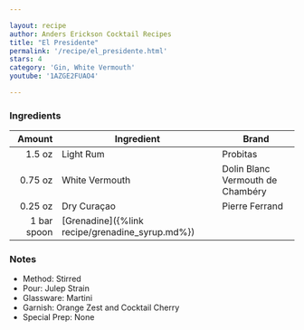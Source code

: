 ```yaml
---

layout: recipe
author: Anders Erickson Cocktail Recipes
title: "El Presidente"
permalink: '/recipe/el_presidente.html'
stars: 4
category: 'Gin, White Vermouth'
youtube: '1AZGE2FUAO4'

---
```


### Ingredients

|  Amount  | Ingredient               | Brand                           |
| ----------: | -------------- | -------------------------------- |
|      1.5 oz | Light Rum      | Probitas                         |
|     0.75 oz | White Vermouth | Dolin Blanc Vermouth de Chambéry |
|     0.25 oz | Dry Curaçao    | Pierre Ferrand                   |
| 1 bar spoon | [Grenadine]({%link recipe/grenadine_syrup.md%})      |

### Notes

- Method: Stirred
- Pour: Julep Strain
- Glassware: Martini
- Garnish: Orange Zest and Cocktail Cherry
- Special Prep: None

